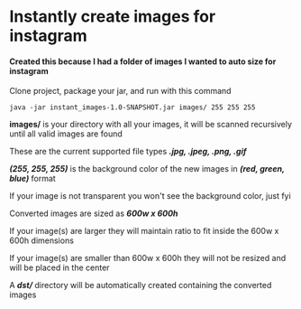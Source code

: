 # Instantly create images for instagram

#### Created this because I had a folder of images I wanted to auto size for instagram

Clone project, package your jar, and run with this command

```
java -jar instant_images-1.0-SNAPSHOT.jar images/ 255 255 255
```

**images/** is your directory with all your images, it will be scanned recursively until all valid images are found

These are the current supported file types ***.jpg, .jpeg, .png, .gif***

***(255, 255, 255)*** is the background color of the new images in ***(red, green, blue)*** format

If your image is not transparent you won't see the background color, just fyi

Converted images are sized as ***600w x 600h***

If your image(s) are larger they will maintain ratio to fit inside the 600w x 600h dimensions

If your image(s) are smaller than 600w x 600h they will not be resized and will be placed in the center

A ***dst/*** directory will be automatically created containing the converted images
